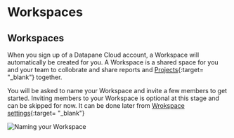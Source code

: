 # Workspaces

## Workspaces

When you sign up of a Datapane Cloud account, a Workspace will automatically be created for you. A Workspace is a shared space for you and your team to collobrate and share reports and [Projects](../projects.md){:target= "_blank"} together.

You will be asked to name your Workspace and invite a few members to get started. Inviting members to your Workspace is optional at this stage and can be skipped for now. It can be done later from [Wrokspace settings](../workspaces/workspace-settings.md){:target= "_blank"}

![Naming your Workspace](../../../img/tutorials/name-your-workspace.png)